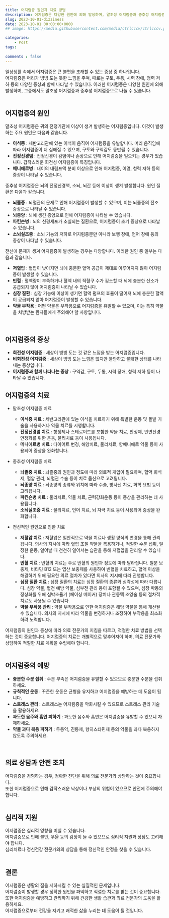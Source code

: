 ```yaml
---
title: 어지럼증 원인과 치료 방법
description: 어지럼증은 다양한 원인에 의해 발생하며, 말초성 어지럼증과 중추성 어지럼증으로 나눌 수 있습니다.  
slug: 2023-10-01-dizziness
date: 2023-10-01 00:00:00+0000
## image: https://media.githubusercontent.com/media/ctrlcccv/ctrlcccv.github.io/master/assets/img/post/vertical-graph.webp

categories:
    - Post
tags:
   
comments : false
---
```

일상생활 속에서 어지럼증은 큰 불편을 초래할 수 있는 증상 중 하나입니다.   
어지럼증은 머리가 빙빙 도는 듯한 느낌을 주며, 때로는 구토, 두통, 시력 장애, 청력 저하 등의 다양한 증상과 함께 나타날 수 있습니다.
이러한 어지럼증은 다양한 원인에 의해 발생하며, 그중에서도 말초성 어지럼증과 중추성 어지럼증으로 나눌 수 있습니다.  
<br>

## 어지럼증의 원인
말초성 어지럼증은 귀의 전정기관에 이상이 생겨 발생하는 어지럼증입니다. 이것이 발생하는 주요 원인은 다음과 같습니다.  

* **이석증** : 세반고리관에 있는 이석이 움직여 어지럼증을 유발합니다. 머리 움직임에 따라 어지럼증이 더 심해질 수 있으며, 구토와 구역감도 동반될 수 있습니다.
* **전정신경염** : 전정신경이 감염이나 손상으로 인해 어지럼증을 일으키는 경우가 있습니다. 갑작스러운 회전성 어지럼증이 특징입니다.
* **메니에르병** : 내이의 내림프액 분비 이상으로 인해 어지럼증, 이명, 청력 저하 등의 증상이 나타날 수 있습니다.  

중추성 어지럼증은 뇌의 전정신경핵, 소뇌, 뇌간 등에 이상이 생겨 발생합니다. 원인 질환은 다음과 같습니다.  

* **뇌졸중** : 뇌혈관의 문제로 인해 어지럼증이 발생할 수 있으며, 이는 뇌졸중의 전조 증상으로 나타날 수 있습니다.
* **뇌종양** : 뇌에 생긴 종양으로 인해 어지럼증이 나타날 수 있습니다.
* **파킨슨병** : 뇌의 신경세포가 소실되는 질환으로, 어지럼증이 초기 증상으로 나타날 수 있습니다.
* **소뇌실조증** : 소뇌 기능의 저하로 어지럼증뿐만 아니라 보행 장애, 언어 장애 등의 증상이 나타날 수 있습니다.  

전신에 문제가 생겨 어지럼증이 발생하는 경우는 다양합니다. 이러한 원인 중 일부는 다음과 같습니다.
* **저혈압** : 혈압이 낮아지면 뇌에 충분한 혈액 공급이 제대로 이루어지지 않아 어지럼증이 발생할 수 있습니다.
* **빈혈** : 혈액량이 부족하거나 혈액 내의 적혈구 수가 감소할 때 뇌에 충분한 산소가 공급되지 않아 어지럼증이 나타날 수 있습니다.
* **심장 질환** : 심장 기능에 이상이 생기면 혈액 펌프의 효율이 떨어져 뇌에 충분한 혈액이 공급되지 않아 어지럼증이 발생할 수 있습니다.
* **약물 부작용** : 어떤 약물은 부작용으로 어지럼증을 유발할 수 있으며, 이는 특히 약물을 처방받는 환자들에게 주의해야 할 사항입니다.  
<br>

## 어지럼증의 증상
* **회전성 어지럼증** : 세상이 빙빙 도는 것 같은 느낌을 받는 어지럼증입니다.
* **비회전성 어지럼증** : 세상이 빙빙 도는 느낌은 없지만 불안하고 불쾌한 상태를 나타내는 증상입니다.
* **어지럼증과 함께 나타나는 증상** : 구역감, 구토, 두통, 시력 장애, 청력 저하 등이 나타날 수 있습니다.  

<script async src="https://pagead2.googlesyndication.com/pagead/js/adsbygoogle.js?client=ca-pub-8535540836842352" crossorigin="anonymous"></script>
<ins class="adsbygoogle"
     style="display:block; text-align:center;"
     data-ad-layout="in-article"
     data-ad-format="fluid"
     data-ad-client="ca-pub-8535540836842352"
     data-ad-slot="2974559225"></ins>
<script>
     (adsbygoogle = window.adsbygoogle || []).push({});
</script>

## 어지럼증의 치료
   
* 말초성 어지럼증 치료 
  * **이석증 치료** : 세반고리관에 있는 이석을 치료하기 위해 특별한 운동 및 돌발 기술을 사용하거나 약물 치료를 시행합니다.
  * **전정신경염 치료** : 항생제나 스테로이드를 포함한 약물 치료, 안정제, 안면신경 안정화를 위한 운동, 물리치료 등이 사용됩니다.
  * **메니에르병 치료** : 다이어트 변경, 해양치료, 물리치료, 항메니에르 약물 등이 사용되어 증상을 완화합니다.

* 중추성 어지럼증 치료
  * **뇌졸중 치료** : 뇌졸중의 원인과 정도에 따라 의료적 개입이 필요하며, 혈액 희석제, 혈압 관리, 뇌혈관 수술 등이 치료 옵션으로 고려됩니다.
  * **뇌종양 치료** : 뇌종양의 종류와 위치에 따라 수술, 방사선 치료, 화학 요법 등이 고려됩니다.
  * **파킨슨병 치료** : 물리치료, 약물 치료, 근력강화운동 등이 증상을 관리하는 데 사용됩니다.
  * **소뇌실조증 치료** : 물리치료, 언어 치료, 뇌 자극 치료 등이 사용되어 증상을 완화합니다.  

* 전신적인 원인으로 인한 치료
  * **저혈압 치료** : 저혈압은 일반적으로 약물 치료나 생활 양식의 변경을 통해 관리됩니다. 의사의 지시에 따라 혈압 조절 약물을 복용하거나, 적절한 수분 섭취, 일정한 운동, 일어날 때 천천히 일어서는 습관을 통해 저혈압을 관리할 수 있습니다.
  * **빈혈 치료** : 빈혈의 치료는 주로 빈혈의 원인과 정도에 따라 달라집니다. 철분 보충제, 비타민 B12 또는 엽산 보충제를 사용하여 빈혈을 치료하고, 혈액 이상을 해결하기 위해 필요한 의료 절차가 있다면 의사의 지시에 따라 진행합니다.
  * **심장 질환 치료** : 심장 질환의 치료는 심장 질환의 종류와 심각성에 따라 다릅니다. 심장 약물, 혈전 예방 약물, 심부전 관리 등이 포함될 수 있으며, 심장 박동의 정상화를 위해 심박조율기 (페이싱 메이커) 장치나 관동맥 조영술 등의 절차적 치료도 사용될 수 있습니다.
  * **약물 부작용 관리** : 약물 부작용으로 인한 어지럼증은 해당 약물을 통해 개선될 수 있습니다. 의사의 지시에 따라 약물을 변경하거나 조정하여 부작용을 최소화하려 노력합니다.


어지럼증의 원인과 증상에 따라 의료 전문가의 지침을 따르고, 적절한 치료 방법을 선택하는 것이 중요합니다. 어지럼증의 치료는 개별적으로 맞추어져야 하며, 의료 전문가와 상담하여 적절한 치료 계획을 수립해야 합니다.  
<br>

## 어지럼증의 예방
* **충분한 수분 섭취** : 수분 부족은 어지럼증을 유발할 수 있으므로 충분한 수분을 섭취하세요.
* **규칙적인 운동** : 꾸준한 운동은 균형을 유지하고 어지럼증을 예방하는 데 도움이 됩니다.
* **스트레스 관리** : 스트레스는 어지럼증을 악화시킬 수 있으므로 스트레스 관리 기술을 활용하세요.
* **과도한 음주와 흡연 피하기** : 과도한 음주와 흡연은 어지럼증을 유발할 수 있으니 자제하세요.
* **약물 과다 복용 피하기** : 두통약, 진통제, 항히스타민제 등의 약물을 과다 복용하지 않도록 주의하세요.  
<br>

## 의료 상담과 안전 조치
어지럼증을 경험하는 경우, 정확한 진단을 위해 의료 전문가와 상담하는 것이 중요합니다.  
또한 어지럼증으로 인해 갑작스러운 낙상이나 부상의 위험이 있으므로 안전에 주의해야 합니다.  
<br>

## 심리적 지원
어지럼증은 심리적 영향을 미칠 수 있습니다.   
어지럼증으로 인해 불안, 우울 등의 감정이 들 수 있으므로 심리적 지원과 상담도 고려해야 합니다.   
심리치료나 정신건강 전문가와의 상담을 통해 정신적인 안정을 찾을 수 있습니다.  
<br>

## 결론
어지럼증은 생활의 질을 저하시킬 수 있는 실질적인 문제입니다.   
어지럼증이 발생할 경우 정확한 원인을 파악하고 적절한 치료를 받는 것이 중요합니다.   
또한 어지럼증을 예방하고 관리하기 위해 건강한 생활 습관과 의료 전문가의 도움을 활용하세요.   
어지럼증으로부터 건강을 지키고 쾌적한 삶을 누리는 데 도움이 될 것입니다.